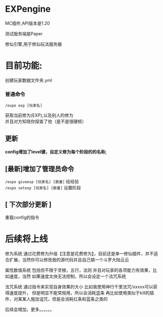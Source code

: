 # EXPengine

MC插件,API版本是1.20

测试服务端是Paper

修仙引擎,用于修仙玩法服务器


# 目前功能:

创建玩家数据文件夹.yml

### 普通命令<br>
`/expe exp [玩家名]`<br>

获取当前修为(EXP),以及别人的修为<br>
并且对方知晓你探查了他（是不是很硬核）<br>
## 更新
#### config增加了level键，自定义修为每个阶段的的名称;
## [最新]增加了管理员命令
`/expo giveexp [玩家名] [数量]` 给经验<br>
`/expo setexp [玩家名] [数量]` 设置阶段

## [ 下次部分更新 ]
重载config的指令
# 后续将上线

修为系统
通过花费修为升级【注意是花费修为】，目前还是单一修仙插件，并不适合扩展，当然你可以修改我的源代码并且自己搞一个斗罗大陆云云

属性数值系统
包括但不限于灵根，五行，法则
并且对玩家的各项能力有效果，比如速度，当然
如果速度太快无法控制，所以会设定一个法咒系统

法咒系统
通过指令来实现自身效果的大小
比如我使用神行千里法咒/xxxxx可以获得速度提升，
但是明显不能常规用，所以会消耗蓝条
再比如使用类似于kill的插件，对某某人施加诅咒，但是会消耗红条和蓝条之类的

后续会增加，更多。。。。。。
